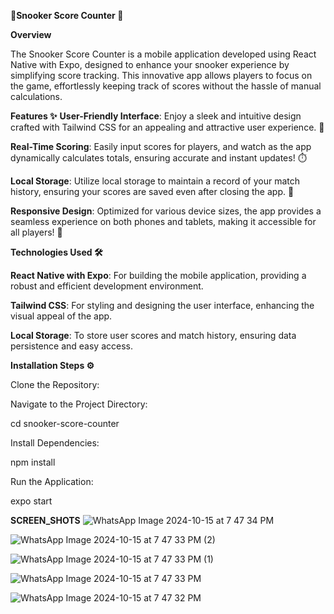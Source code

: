 **🎱Snooker Score Counter 📱**

**Overview**

The Snooker Score Counter is a mobile application developed using React Native with Expo, designed to enhance your snooker experience by simplifying score tracking. This innovative app allows players to focus on the game, effortlessly keeping track of scores without the hassle of manual calculations.

**Features ✨**
**User-Friendly Interface**: Enjoy a sleek and intuitive design crafted with Tailwind CSS for an appealing and attractive user experience. 🌟

**Real-Time Scoring**: Easily input scores for players, and watch as the app dynamically calculates totals, ensuring accurate and instant updates! ⏱️

**Local Storage**: Utilize local storage to maintain a record of your match history, ensuring your scores are saved even after closing the app. 💾

**Responsive Design**: Optimized for various device sizes, the app provides a seamless experience on both phones and tablets, making it accessible for all players! 📲

**Technologies Used 🛠️**

**React Native with Expo**: For building the mobile application, providing a robust and efficient development environment.

**Tailwind CSS**: For styling and designing the user interface, enhancing the visual appeal of the app.

**Local Storage**: To store user scores and match history, ensuring data persistence and easy access.

**Installation Steps ⚙️**

Clone the Repository:

Navigate to the Project Directory:

cd snooker-score-counter

Install Dependencies:

npm install

Run the Application:

expo start

**SCREEN_SHOTS**
![WhatsApp Image 2024-10-15 at 7 47 34 PM](https://github.com/user-attachments/assets/507ffc7c-e9f6-43c5-89f6-f3485fcf7e6e)


![WhatsApp Image 2024-10-15 at 7 47 33 PM (2)](https://github.com/user-attachments/assets/825944af-5ff4-4d45-9fde-66724a4e8dcb)




![WhatsApp Image 2024-10-15 at 7 47 33 PM (1)](https://github.com/user-attachments/assets/5ed1e81f-1e43-4884-8b0a-ab5447d594e7)

![WhatsApp Image 2024-10-15 at 7 47 33 PM](https://github.com/user-attachments/assets/66199484-4503-4445-86d0-418481091034)


![WhatsApp Image 2024-10-15 at 7 47 32 PM](https://github.com/user-attachments/assets/c12a70bf-32f2-4be8-8f83-95d9152905e2)



